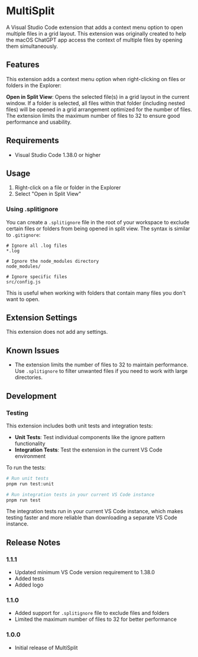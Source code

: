 # MultiSplit

A Visual Studio Code extension that adds a context menu option to open multiple files in a grid layout. This extension was originally created to help the macOS ChatGPT app access the context of multiple files by opening them simultaneously.

## Features

This extension adds a context menu option when right-clicking on files or folders in the Explorer:

**Open in Split View**: Opens the selected file(s) in a grid layout in the current window. If a folder is selected, all files within that folder (including nested files) will be opened in a grid arrangement optimized for the number of files. The extension limits the maximum number of files to 32 to ensure good performance and usability.

## Requirements

- Visual Studio Code 1.38.0 or higher

## Usage

1. Right-click on a file or folder in the Explorer
2. Select "Open in Split View"

### Using .splitignore

You can create a `.splitignore` file in the root of your workspace to exclude certain files or folders from being opened in split view. The syntax is similar to `.gitignore`:

```
# Ignore all .log files
*.log

# Ignore the node_modules directory
node_modules/

# Ignore specific files
src/config.js
```

This is useful when working with folders that contain many files you don't want to open.

## Extension Settings

This extension does not add any settings.

## Known Issues

- The extension limits the number of files to 32 to maintain performance. Use `.splitignore` to filter unwanted files if you need to work with large directories.

## Development

### Testing

This extension includes both unit tests and integration tests:

- **Unit Tests**: Test individual components like the ignore pattern functionality
- **Integration Tests**: Test the extension in the current VS Code environment

To run the tests:

```bash
# Run unit tests
pnpm run test:unit

# Run integration tests in your current VS Code instance
pnpm run test
```

The integration tests run in your current VS Code instance, which makes testing faster and more reliable than downloading a separate VS Code instance.

## Release Notes

### 1.1.1

- Updated minimum VS Code version requirement to 1.38.0
- Added tests
- Added logo

### 1.1.0

- Added support for `.splitignore` file to exclude files and folders
- Limited the maximum number of files to 32 for better performance

### 1.0.0

- Initial release of MultiSplit
